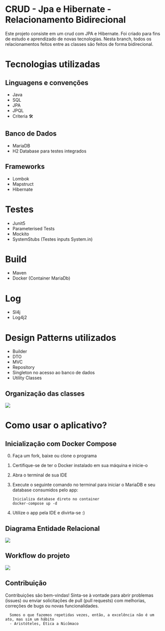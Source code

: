 # CRUD - Jpa e Hibernate - Relacionamento Bidirecional

Este projeto consiste em um crud com JPA e Hibernate. Foi criado para fins de estudo e aprendizado de novas tecnologias. Nesta branch, todos os relacionamentos feitos entre as classes são feitos de forma bidirecional. 

# Tecnologias utilizadas
## Linguagens e convenções
- Java
- SQL 
- JPA
- JPQL 
- Criteria 🛠
## Banco de Dados
- MariaDB 
- H2 Database para testes integrados
## Frameworks
- Lombok
- Mapstruct
- Hibernate️
# Testes
- Junit5
- Parameterised Tests
- Mockito 
- SystemStubs (Testes inputs System.in)
# Build
- Maven
- Docker (Container MariaDb)
# Log
- Sl4j
- Log4j2
# Design Patterns utilizados
- Builder
- DTO
- MVC
- Repository
- Singleton no acesso ao banco de dados
- Utility Classes

## Organização das classes
<img src="https://github.com/user-attachments/assets/ee68a04c-4c9b-4d16-ba88-748520d8a0bd"></img>

# Como usar o aplicativo?
## Inicialização com Docker Compose

0. Faça um fork, baixe ou clone o programa

1. Certifique-se de ter o Docker instalado em sua máquina e inicie-o

2. Abra o terminal de sua IDE

3. Execute o seguinte comando no terminal para iniciar o MariaDB e seu database consumidos pelo app:

   ```
   Inicializa database direto no container
   docker-compose up -d
    ```
4. Utilize o app pela IDE e divirta-se :)

## Diagrama Entidade Relacional

<img src="https://github.com/user-attachments/assets/36e56d7a-5547-4373-9b85-d250bae4410c"></img>

## Workflow do projeto

<img src="https://github.com/user-attachments/assets/41ce0018-838e-4b51-9039-3065ede4fb8f"></img>


## Contribuição
Contribuições são bem-vindas! Sinta-se à vontade para abrir problemas (issues) ou enviar solicitações de pull (pull requests) com melhorias, correções de bugs ou novas funcionalidades.

```
  Somos o que fazemos repetidas vezes, então, a excelência não é um ato, mas sim um hábito
  - Aristóteles, Ética a Nicômaco
```



